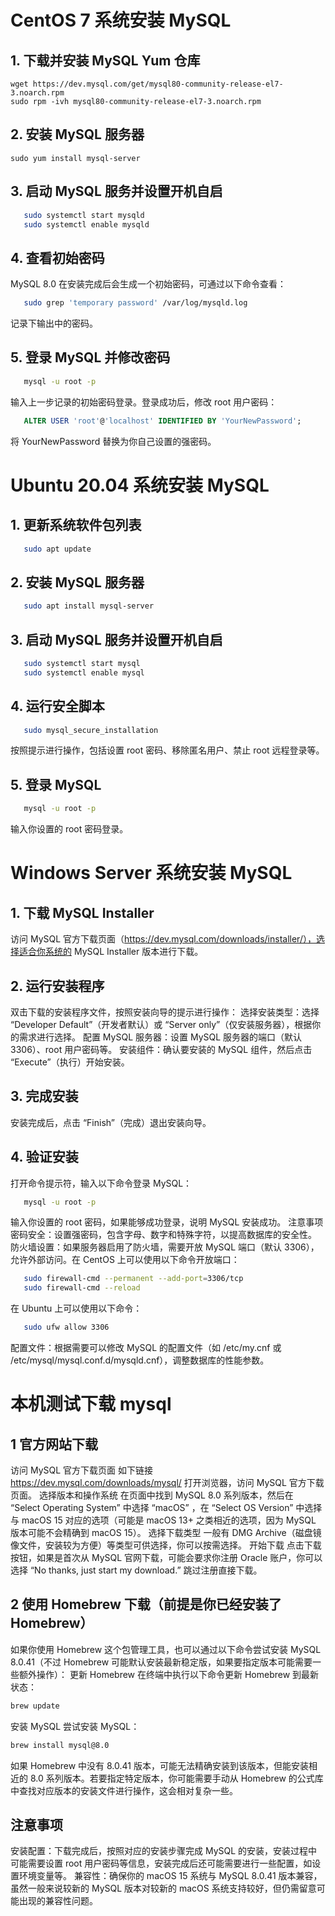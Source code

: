 # CentOS 7 系统安装 MySQL
## 1. 下载并安装 MySQL Yum 仓库
```shell
wget https://dev.mysql.com/get/mysql80-community-release-el7-3.noarch.rpm
sudo rpm -ivh mysql80-community-release-el7-3.noarch.rpm
```
## 2. 安装 MySQL 服务器
```shell
sudo yum install mysql-server
```
## 3. 启动 MySQL 服务并设置开机自启
```bash
   sudo systemctl start mysqld
   sudo systemctl enable mysqld
```
## 4. 查看初始密码
   MySQL 8.0 在安装完成后会生成一个初始密码，可通过以下命令查看：
```bash
   sudo grep 'temporary password' /var/log/mysqld.log
```
   记录下输出中的密码。
## 5. 登录 MySQL 并修改密码
```bash
   mysql -u root -p
```
   输入上一步记录的初始密码登录。登录成功后，修改 root 用户密码：
```sql
   ALTER USER 'root'@'localhost' IDENTIFIED BY 'YourNewPassword';
```   
   将 YourNewPassword 替换为你自己设置的强密码。
# Ubuntu 20.04 系统安装 MySQL
## 1. 更新系统软件包列表
```bash
   sudo apt update
```
## 2. 安装 MySQL 服务器
```bash
   sudo apt install mysql-server
```
## 3. 启动 MySQL 服务并设置开机自启
```bash
   sudo systemctl start mysql
   sudo systemctl enable mysql
```
## 4. 运行安全脚本
```bash
   sudo mysql_secure_installation
```
   按照提示进行操作，包括设置 root 密码、移除匿名用户、禁止 root 远程登录等。
## 5. 登录 MySQL
```bash
   mysql -u root -p
```
   输入你设置的 root 密码登录。

# Windows Server 系统安装 MySQL
## 1. 下载 MySQL Installer
   访问 MySQL 官方下载页面（https://dev.mysql.com/downloads/installer/），选择适合你系统的 MySQL Installer 版本进行下载。
## 2. 运行安装程序
   双击下载的安装程序文件，按照安装向导的提示进行操作：
   选择安装类型：选择 “Developer Default”（开发者默认）或 “Server only”（仅安装服务器），根据你的需求进行选择。
   配置 MySQL 服务器：设置 MySQL 服务器的端口（默认 3306）、root 用户密码等。
   安装组件：确认要安装的 MySQL 组件，然后点击 “Execute”（执行）开始安装。
## 3. 完成安装
   安装完成后，点击 “Finish”（完成）退出安装向导。
## 4. 验证安装
   打开命令提示符，输入以下命令登录 MySQL：
```bash
   mysql -u root -p
```
   输入你设置的 root 密码，如果能够成功登录，说明 MySQL 安装成功。
   注意事项
   密码安全：设置强密码，包含字母、数字和特殊字符，以提高数据库的安全性。
   防火墙设置：如果服务器启用了防火墙，需要开放 MySQL 端口（默认 3306），允许外部访问。在 CentOS 上可以使用以下命令开放端口：
```bash
   sudo firewall-cmd --permanent --add-port=3306/tcp
   sudo firewall-cmd --reload
```
   在 Ubuntu 上可以使用以下命令：
```bash
   sudo ufw allow 3306
```
   配置文件：根据需要可以修改 MySQL 的配置文件（如 /etc/my.cnf 或 /etc/mysql/mysql.conf.d/mysqld.cnf），调整数据库的性能参数。

# 本机测试下载 mysql
## 1 官方网站下载
访问 MySQL 官方下载页面 如下链接
https://dev.mysql.com/downloads/mysql/
打开浏览器，访问 MySQL 官方下载页面。
选择版本和操作系统
在页面中找到 MySQL 8.0 系列版本，然后在 “Select Operating System” 中选择 “macOS” ，在 “Select OS Version” 中选择与 macOS 15 对应的选项（可能是 macOS 13+ 之类相近的选项，因为 MySQL 版本可能不会精确到 macOS 15）。
选择下载类型
一般有 DMG Archive（磁盘镜像文件，安装较为方便）等类型可供选择，你可以按需选择。
开始下载
点击下载按钮，如果是首次从 MySQL 官网下载，可能会要求你注册 Oracle 账户，你可以选择 “No thanks, just start my download.” 跳过注册直接下载。
## 2 使用 Homebrew 下载（前提是你已经安装了 Homebrew）
如果你使用 Homebrew 这个包管理工具，也可以通过以下命令尝试安装 MySQL 8.0.41（不过 Homebrew 可能默认安装最新稳定版，如果要指定版本可能需要一些额外操作）：
更新 Homebrew
在终端中执行以下命令更新 Homebrew 到最新状态：
```bash
brew update
```
安装 MySQL 尝试安装 MySQL：
```bash
brew install mysql@8.0
```
如果 Homebrew 中没有 8.0.41 版本，可能无法精确安装到该版本，但能安装相近的 8.0 系列版本。若要指定特定版本，你可能需要手动从 Homebrew 的公式库中查找对应版本的安装文件进行操作，这会相对复杂一些。
## 注意事项
安装配置：下载完成后，按照对应的安装步骤完成 MySQL 的安装，安装过程中可能需要设置 root 用户密码等信息，安装完成后还可能需要进行一些配置，如设置环境变量等。
兼容性：确保你的 macOS 15 系统与 MySQL 8.0.41 版本兼容，虽然一般来说较新的 MySQL 版本对较新的 macOS 系统支持较好，但仍需留意可能出现的兼容性问题。
